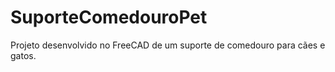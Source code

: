 # SuporteComedouroPet
Projeto desenvolvido no FreeCAD de um suporte de comedouro para cães e gatos.
